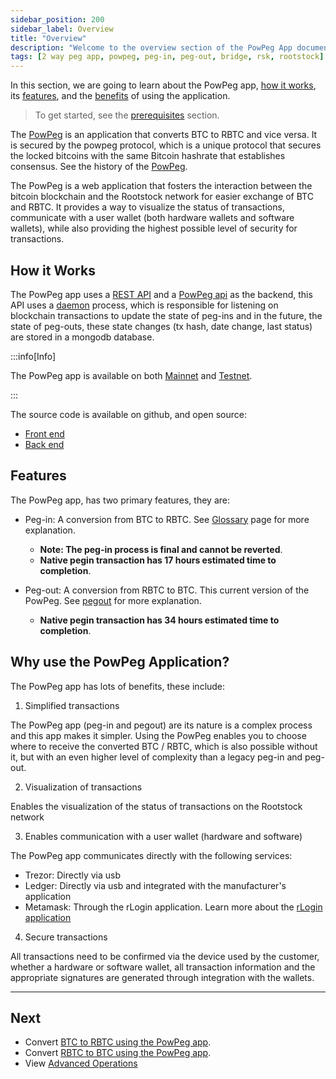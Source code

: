 ```yaml
---
sidebar_position: 200
sidebar_label: Overview
title: "Overview"
description: "Welcome to the overview section of the PowPeg App documentation."
tags: [2 way peg app, powpeg, peg-in, peg-out, bridge, rsk, rootstock]
---
```


In this section, we are going to learn about the PowPeg app, [how it works](#how-it-works), its [features](#features), and the [benefits](#why-use-the-powpeg) of using the application.

> To get started, see the [prerequisites](/resources/guides/powpeg/prerequisites/) section.

The [PowPeg](https://powpeg.rootstock.io/) is an application that converts BTC to RBTC and vice versa. It is secured by the powpeg protocol, which is a unique protocol that secures the locked bitcoins with the same Bitcoin hashrate that establishes consensus. See the history of the [PowPeg](/concepts/powpeg/).

The PowPeg is a web application that fosters the interaction between the bitcoin blockchain and the Rootstock network for easier exchange of BTC and RBTC. It provides a way to visualize the status of transactions, communicate with a user wallet (both hardware wallets and software wallets), while also providing the highest possible level of security for transactions.

## How it Works

The PowPeg app uses a [REST API](https://en.wikipedia.org/wiki/Representational_state_transfer) and a [PowPeg api](https://github.com/rsksmart/2wp-api) as the backend, this API uses a [daemon](https://en.wikipedia.org/wiki/Daemon_(computing)) process, which is responsible for listening on blockchain transactions to update the state of peg-ins and in the future, the state of peg-outs, these state changes (tx hash, date change, last status) are stored in a mongodb database.

:::info[Info]

The PowPeg app is available on both [Mainnet](https://powpeg.rootstock.io/) and [Testnet](https://powpeg.testnet.rootstock.io/). 

:::

The source code is available on github, and open source:
- [Front end](https://github.com/rsksmart/2wp-app)
- [Back end](https://github.com/rsksmart/2wp-api)

## Features

The PowPeg app, has two primary features, they are:

- Peg-in: A conversion from BTC to RBTC. See [Glossary](/resources/guides/powpeg/glossary/) page for more explanation. 
    - **Note: The peg-in process is final and cannot be reverted**.
    - **Native pegin transaction has 17 hours estimated time to completion**.

- Peg-out: A conversion from RBTC to BTC. This current version of the PowPeg. See [pegout](/resources/guides/powpeg/pegout/) for more explanation.
    - **Native pegin transaction has 34 hours estimated time to completion**.

## Why use the PowPeg Application?

The PowPeg app has lots of benefits, these include:
 
1. Simplified transactions

The PowPeg app (peg-in and pegout) are its nature is a complex process and this app makes it simpler. Using the PowPeg enables you to choose where to receive the converted BTC / RBTC, which is also possible without it, but with an even higher level of complexity than a legacy peg-in and peg-out.


2. Visualization of transactions

Enables the visualization of the status of transactions on the Rootstock network

3. Enables communication with a user wallet (hardware and software)

The PowPeg app communicates directly with the following services:
- Trezor: Directly via usb
- Ledger: Directly via usb and integrated with the manufacturer's application
- Metamask: Through the rLogin application. Learn more about the [rLogin application](https://github.com/rsksmart/rLogin)

4. Secure transactions

All transactions need to be confirmed via the device used by the customer, whether a hardware or software wallet, all transaction information and the appropriate signatures are generated through integration with the wallets.

----

## Next

* Convert [BTC to RBTC using the PowPeg app](/resources/guides/powpeg/pegin/).
* Convert [RBTC to BTC using the PowPeg app](/resources/guides/powpeg/pegout/).
* View [Advanced Operations](/resources/guides/powpeg/advanced-operations/)